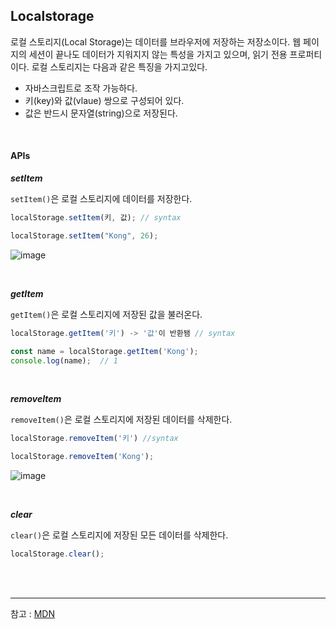 ## Localstorage

로컬 스토리지(Local Storage)는 데이터를 브라우저에 저장하는 저장소이다. 웹 페이지의 세션이 끝나도 데이터가 지워지지 않는 특성을 가지고 있으며, 읽기 전용 프로퍼티이다. 로컬 스토리지는 다음과 같은 특징을 가지고있다.

- 자바스크립트로 조작 가능하다.
- 키(key)와 값(vlaue) 쌍으로 구성되어 있다.
- 값은 반드시 문자열(string)으로 저장된다.

<br>

#### APIs

***setItem***

`setItem()`은 로컬 스토리지에 데이터를 저장한다.

```javascript
localStorage.setItem(키, 값);	// syntax

localStorage.setItem("Kong", 26);
```

![image](https://user-images.githubusercontent.com/68289543/104345747-08df8180-5542-11eb-8bf8-68e04a785a0b.png)

<br>

***getItem***

`getItem()`은 로컬 스토리지에 저장된 값을 불러온다.

```js
localStorage.getItem('키') -> '값'이 반환됌 // syntax

const name = localStorage.getItem('Kong');
console.log(name);	// 1
```

<br>

***removeItem***

`removeItem()`은 로컬 스토리지에 저장된 데이터를 삭제한다.

```js
localStorage.removeItem('키') //syntax

localStorage.removeItem('Kong');
```

![image](https://user-images.githubusercontent.com/68289543/104346402-b8b4ef00-5542-11eb-9f59-e4d64634e27b.png)

<br>

***clear***

`clear()`은 로컬 스토리지에 저장된 모든 데이터를 삭제한다.

```js
localStorage.clear();
```

<br>

<br>

___

참고 : [MDN](https://developer.mozilla.org/en-US/docs/Web/API/Window/localStorage)
